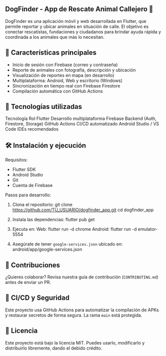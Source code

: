 ## DogFinder - App de Rescate Animal Callejero 🐶

DogFinder es una aplicación móvil y web desarrollada en Flutter, que permite reportar y ubicar animales en situación de calle. El objetivo es conectar rescatistas, fundaciones y ciudadanos para brindar ayuda rápida y coordinada a los animales que más lo necesitan.

## 📱 Características principales
- Inicio de sesión con Firebase (correo y contraseña)
- Reporte de animales con fotografía, descripción y ubicación
- Visualización de reportes en mapa (en desarrollo)
- Multiplataforma: Android, Web y escritorio (Windows)
- Sincronización en tiempo real con Firebase Firestore
- Compilación automática con GitHub Actions

## 🚀 Tecnologías utilizadas
Tecnología	Rol
Flutter	Desarrollo multiplataforma
Firebase	Backend (Auth, Firestore, Storage)
GitHub Actions	CI/CD automatizado
Android Studio / VS Code	IDEs recomendados

## 🛠️ Instalación y ejecución
Requisitos:
- Flutter SDK
- Android Studio
- Git
- Cuenta de Firebase

Pasos para desarrollo:

1. Clona el repositorio:
   git clone https://github.com/TU_USUARIO/dogfinder_app.git
   cd dogfinder_app

2. Instala las dependencias:
   flutter pub get

3. Ejecuta en:
   Web: flutter run -d chrome
   Android: flutter run -d emulator-5554

4. Asegúrate de tener `google-services.json` ubicado en:
   android/app/google-services.json

## 👥 Contribuciones
¿Quieres colaborar? Revisa nuestra guía de contribución (`CONTRIBUTING.md`) antes de enviar un PR.

## 🔐 CI/CD y Seguridad
Este proyecto usa GitHub Actions para automatizar la compilación de APKs y restaurar secretos de forma segura. La rama `main` está protegida.

## 📄 Licencia
Este proyecto está bajo la licencia MIT. Puedes usarlo, modificarlo y distribuirlo libremente, dando el debido crédito.